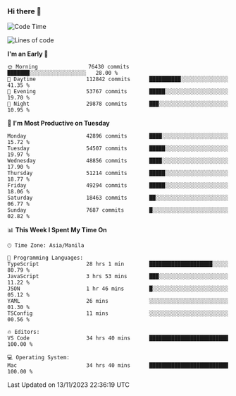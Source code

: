 ### Hi there 👋

<!--START_SECTION:waka-->
![Code Time](http://img.shields.io/badge/Code%20Time-4%2C527%20hrs%2035%20mins-blue)

![Lines of code](https://img.shields.io/badge/From%20Hello%20World%20I%27ve%20Written-110.9%20million%20lines%20of%20code-blue)

**I'm an Early 🐤** 

```text
🌞 Morning                76430 commits       ███████░░░░░░░░░░░░░░░░░░   28.00 % 
🌆 Daytime                112842 commits      ██████████░░░░░░░░░░░░░░░   41.35 % 
🌃 Evening                53767 commits       █████░░░░░░░░░░░░░░░░░░░░   19.70 % 
🌙 Night                  29878 commits       ███░░░░░░░░░░░░░░░░░░░░░░   10.95 % 
```
📅 **I'm Most Productive on Tuesday** 

```text
Monday                   42896 commits       ████░░░░░░░░░░░░░░░░░░░░░   15.72 % 
Tuesday                  54507 commits       █████░░░░░░░░░░░░░░░░░░░░   19.97 % 
Wednesday                48856 commits       ████░░░░░░░░░░░░░░░░░░░░░   17.90 % 
Thursday                 51214 commits       █████░░░░░░░░░░░░░░░░░░░░   18.77 % 
Friday                   49294 commits       █████░░░░░░░░░░░░░░░░░░░░   18.06 % 
Saturday                 18463 commits       ██░░░░░░░░░░░░░░░░░░░░░░░   06.77 % 
Sunday                   7687 commits        █░░░░░░░░░░░░░░░░░░░░░░░░   02.82 % 
```


📊 **This Week I Spent My Time On** 

```text
🕑︎ Time Zone: Asia/Manila

💬 Programming Languages: 
TypeScript               28 hrs 1 min        ████████████████████░░░░░   80.79 % 
JavaScript               3 hrs 53 mins       ███░░░░░░░░░░░░░░░░░░░░░░   11.22 % 
JSON                     1 hr 46 mins        █░░░░░░░░░░░░░░░░░░░░░░░░   05.12 % 
YAML                     26 mins             ░░░░░░░░░░░░░░░░░░░░░░░░░   01.30 % 
TSConfig                 11 mins             ░░░░░░░░░░░░░░░░░░░░░░░░░   00.56 % 

🔥 Editors: 
VS Code                  34 hrs 40 mins      █████████████████████████   100.00 % 

💻 Operating System: 
Mac                      34 hrs 40 mins      █████████████████████████   100.00 % 
```


 Last Updated on 13/11/2023 22:36:19 UTC
<!--END_SECTION:waka-->


<!--
**rad182/rad182** is a ✨ _special_ ✨ repository because its `README.md` (this file) appears on your GitHub profile.

Here are some ideas to get you started:

- 🔭 I’m currently working on ...
- 🌱 I’m currently learning ...
- 👯 I’m looking to collaborate on ...
- 🤔 I’m looking for help with ...
- 💬 Ask me about ...
- 📫 How to reach me: ...
- 😄 Pronouns: ...
- ⚡ Fun fact: ...
-->
